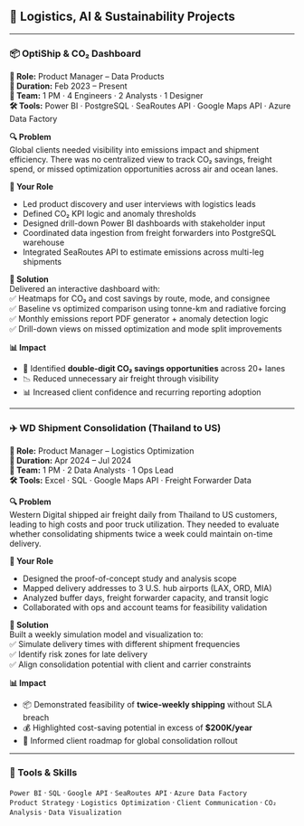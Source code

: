 ## 🚚 Logistics, AI & Sustainability Projects

---

### 📦 OptiShip & CO₂ Dashboard  
**🎯 Role:** Product Manager – Data Products  
**📆 Duration:** Feb 2023 – Present  
**👥 Team:** 1 PM · 4 Engineers · 2 Analysts · 1 Designer  
**🛠 Tools:** Power BI · PostgreSQL · SeaRoutes API · Google Maps API · Azure Data Factory  

**🔍 Problem**  
Global clients needed visibility into emissions impact and shipment efficiency. There was no centralized view to track CO₂ savings, freight spend, or missed optimization opportunities across air and ocean lanes.

**🧠 Your Role**  
- Led product discovery and user interviews with logistics leads  
- Defined CO₂ KPI logic and anomaly thresholds  
- Designed drill-down Power BI dashboards with stakeholder input  
- Coordinated data ingestion from freight forwarders into PostgreSQL warehouse  
- Integrated SeaRoutes API to estimate emissions across multi-leg shipments

**🚀 Solution**  
Delivered an interactive dashboard with:  
✅ Heatmaps for CO₂ and cost savings by route, mode, and consignee  
✅ Baseline vs optimized comparison using tonne-km and radiative forcing  
✅ Monthly emissions report PDF generator + anomaly detection logic  
✅ Drill-down views on missed optimization and mode split improvements

**📊 Impact**  
- 🌱 Identified **double-digit CO₂ savings opportunities** across 20+ lanes  
- 📉 Reduced unnecessary air freight through visibility  
- 📊 Increased client confidence and recurring reporting adoption

---

### ✈️ WD Shipment Consolidation (Thailand to US)  
**🎯 Role:** Product Manager – Logistics Optimization  
**📆 Duration:** Apr 2024 – Jul 2024  
**👥 Team:** 1 PM · 2 Data Analysts · 1 Ops Lead  
**🛠 Tools:** Excel · SQL · Google Maps API · Freight Forwarder Data  

**🔍 Problem**  
Western Digital shipped air freight daily from Thailand to US customers, leading to high costs and poor truck utilization. They needed to evaluate whether consolidating shipments twice a week could maintain on-time delivery.

**🧠 Your Role**  
- Designed the proof-of-concept study and analysis scope  
- Mapped delivery addresses to 3 U.S. hub airports (LAX, ORD, MIA)  
- Analyzed buffer days, freight forwarder capacity, and transit logic  
- Collaborated with ops and account teams for feasibility validation

**🚀 Solution**  
Built a weekly simulation model and visualization to:  
✅ Simulate delivery times with different shipment frequencies  
✅ Identify risk zones for late delivery  
✅ Align consolidation potential with client and carrier constraints

**📊 Impact**  
- 📦 Demonstrated feasibility of **twice-weekly shipping** without SLA breach  
- 💰 Highlighted cost-saving potential in excess of **$200K/year**  
- 🧭 Informed client roadmap for global consolidation rollout

---

### 🧰 Tools & Skills  
`Power BI` · `SQL` · `Google API` · `SeaRoutes API` · `Azure Data Factory`  
`Product Strategy` · `Logistics Optimization` · `Client Communication` · `CO₂ Analysis` · `Data Visualization`
